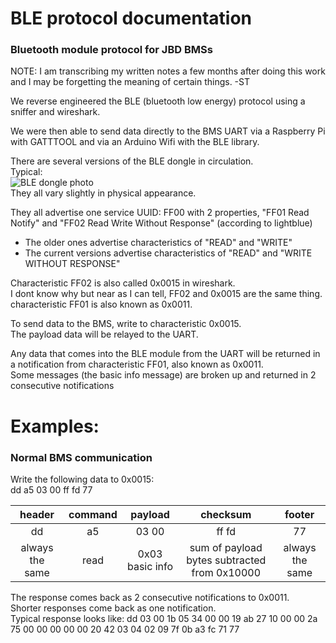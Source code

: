 # BLE protocol documentation
### Bluetooth module protocol for JBD BMSs

NOTE: I am transcribing my written notes a few months after doing this work and I may be forgetting the meaning of certain things. -ST

We reverse engineered the BLE (bluetooth low energy) protocol using a sniffer and wireshark.

We were then able to send data directly to the BMS UART via a Raspberry Pi with GATTTOOL and via an Arduino Wifi with the BLE library.

There are several versions of the BLE dongle in circulation.   
Typical:   
![BLE dongle photo](https://overkillsolar.com/wp-content/uploads/2021/12/Bluetoothmod-200x200.png)   
They all vary slightly in physical appearance.   

They all advertise one service UUID: FF00 with 2 properties, "FF01 Read Notify" and "FF02 Read Write Without Response" (according to lightblue)   
* The older ones advertise characteristics of "READ" and "WRITE"  
* The current versions advertise characteristics of "READ" and "WRITE WITHOUT RESPONSE"   


Characteristic FF02 is also called 0x0015 in wireshark.   
I dont know why but near as I can tell, FF02 and 0x0015 are the same thing.    
characteristic FF01 is also known as 0x0011.

To send data to the BMS, write to characteristic 0x0015.   
The payload data will be relayed to the UART.

Any data that comes into the BLE module from the UART will be returned in a notification from characteristic FF01, also known as 0x0011.    
Some messages (the basic info message) are broken up and returned in 2 consecutive notifications

# Examples:

### Normal BMS communication

Write the following data to 0x0015:   
dd a5 03 00 ff fd 77   


header | command | payload | checksum | footer
| :---: | :---: | :---: |:---:| :---: |
| dd | a5 | 03 00 | ff fd | 77 |
| always the same   |read|0x03 basic info| sum of payload bytes subtracted from 0x10000 | always the same |


The response comes back as 2 consecutive notifications to 0x0011.   
Shorter responses come back as one notification.    
Typical response looks like: dd 03 00 1b 05 34 00 00 19 ab 27 10 00 00 2a 75 00 00 00 00 00 20 42 03 04 02 09 7f 0b a3 fc 71 77
